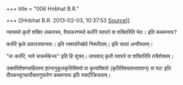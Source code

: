 +++
title = "006 Hnbhat B.R."

+++
[[Hnbhat B.R.	2013-02-03, 10:37:53 [Source](https://groups.google.com/g/bvparishat/c/Tx5wmB5tBVg)]]



न्यायमते कृतौ शक्तिः लकारस्य, वैयाकरणमते कर्तरि व्यापारे वा शक्तिरिति भेदः। इति कथमन्वयः?

  

कर्तरि कृतेः प्रकारतयान्वयः। इति भाषापरिच्छेदे निरूपितम्। इति सदयं अन्वीयताम्।

  

"लः कर्तरि, भावे चाकर्मकेभ्यः" इति हि सूत्रम्। लाघवात् कृतौ व्यापारे वा शक्तिरिति तत्रैवोक्तम्।

  

उक्तविशेषणसहितस्य ज्ञानानुकूलकृतिविषयो वा कृत्यविषयो (कृतिविषयताभाववान्) वा घटः इति दीपकभट्टाचार्योक्तानुसारेण कथमन्वयः इति स्पष्टीक्रियताम्।

  

  

  

  

